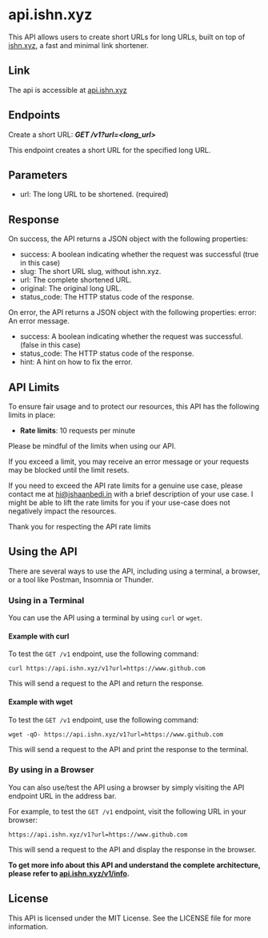 <head>
</head>

# api.ishn.xyz

This API allows users to create short URLs for long URLs, built on top of [ishn.xyz](https://www.ishn.xyz), a fast and minimal link shortener.

## Link

The api is accessible at [api.ishn.xyz](https://api.ishn.xyz)

## Endpoints

Create a short URL:
**_GET /v1?url=<long_url>_**

This endpoint creates a short URL for the specified long URL.

## Parameters

- url: The long URL to be shortened. (required)

## Response

On success, the API returns a JSON object with the following properties:

- success: A boolean indicating whether the request was successful (true in this case)
- slug: The short URL slug, without ishn.xyz.
- url: The complete shortened URL.
- original: The original long URL.
- status_code: The HTTP status code of the response.

On error, the API returns a JSON object with the following properties:
error: An error message.

- success: A boolean indicating whether the request was successful. (false in this case)
- status_code: The HTTP status code of the response.
- hint: A hint on how to fix the error.

## API Limits

To ensure fair usage and to protect our resources, this API has the following limits in place:

- **Rate limits**: 10 requests per minute

Please be mindful of the limits when using our API.

If you exceed a limit, you may receive an error message or your requests may be blocked until the limit resets.

If you need to exceed the API rate limits for a genuine use case, please contact me at [hi@ishaanbedi.in](mailto:hi@ishaanbedi.in) with a brief description of your use case. I might be able to lift the rate limits for you if your use-case does not negatively impact the resources.

Thank you for respecting the API rate limits

## Using the API

There are several ways to use the API, including using a terminal, a browser, or a tool like Postman, Insomnia or Thunder.

### Using in a Terminal

You can use the API using a terminal by using `curl` or `wget`.

#### Example with curl

To test the `GET /v1` endpoint, use the following command:

```
curl https://api.ishn.xyz/v1?url=https://www.github.com
```

This will send a request to the API and return the response.

#### Example with wget

To test the `GET /v1` endpoint, use the following command:

```
wget -qO- https://api.ishn.xyz/v1?url=https://www.github.com
```

This will send a request to the API and print the response to the terminal.

### By using in a Browser

You can also use/test the API using a browser by simply visiting the API endpoint URL in the address bar.

For example, to test the `GET /v1` endpoint, visit the following URL in your browser:

```
https://api.ishn.xyz/v1?url=https://www.github.com
```

This will send a request to the API and display the response in the browser.


**To get more info about this API and understand the complete architecture, please refer to [api.ishn.xyz/v1/info](https://api.ishn.xyz/v1/info).**

## License

This API is licensed under the MIT License. See the LICENSE file for more information.
